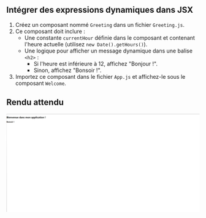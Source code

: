 ## Intégrer des expressions dynamiques dans JSX

1. Créez un composant nommé `Greeting` dans un fichier `Greeting.js`.
2. Ce composant doit inclure :
    - Une constante `currentHour` définie dans le composant et contenant l'heure actuelle (utilisez `new Date().getHours()`).
    - Une logique pour afficher un message dynamique dans une balise `<h2>` :
        - Si l'heure est inférieure à 12, affichez "Bonjour !".
        - Sinon, affichez "Bonsoir !".
3. Importez ce composant dans le fichier `App.js` et affichez-le sous le composant `Welcome`.

## Rendu attendu

<img src="https://github.com/Microleadoff/content/blob/master/lang/fr/courses/Framework%20&%20Librairies/Reactjs-v18/0070%20-%20JSX%20et%20les%20accolades/rendu_exo_7_1.png?raw=true" alt="rendu attendu de l'exercice">